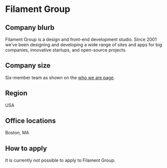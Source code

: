# Filament Group

## Company blurb

Filament Group is a design and front-end development studio. Since 2001 we’ve been designing and developing a wide range of sites and apps for big companies, innovative startups, and open-source projects.

## Company size

Six-member team as shown on the [who we are page](https://www.filamentgroup.com/about/).

## Region

USA

## Office locations

Boston, MA

## How to apply

It is currently not possible to apply to Filament Group.
